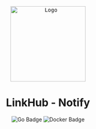 <div align="center">
    <kbd>
    <img src="https://static.vecteezy.com/system/resources/previews/007/511/386/original/the-cute-octopus-is-smiling-clipart-trendy-doodle-style-vector.jpg" alt="Logo" height="200" width="200"/>
    </kbd>

# LinkHub - Notify

![Go Badge](https://img.shields.io/badge/Go-%2300ADD8?style=for-the-badge&logo=go&logoColor=white) 
![Docker Badge](https://img.shields.io/badge/Docker-%234682B4?style=for-the-badge&logo=docker&logoColor=white) 


</div>

